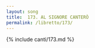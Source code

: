 ```yaml
---
layout: song
title:  173. AL SIGNORE CANTERÒ
permalink: /libretto/173/
---
```

{% include canti/173.md %}   